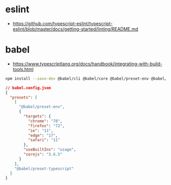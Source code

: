 # eslint

- https://github.com/typescript-eslint/typescript-eslint/blob/master/docs/getting-started/linting/README.md

# babel

- https://www.typescriptlang.org/docs/handbook/integrating-with-build-tools.html

```sh
npm install --save-dev @babel/cli @babel/core @babel/preset-env @babel/preset-typescript
```

```json
// babel.config.json
{
  "presets": [
    [
      "@babel/preset-env",
      {
        "targets": {
          "chrome": "78",
          "firefox": "72",
          "ie": "11",
          "edge": "17",
          "safari": "11"
        },
        "useBuiltIns": "usage",
        "corejs": "3.6.5"
      }
    ],
    "@babel/preset-typescript"
  ]
}
```
